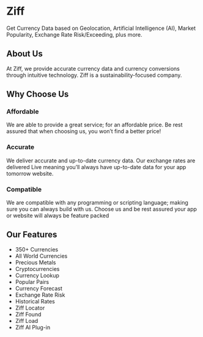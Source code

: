 # Ziff
Get Currency Data based on Geolocation, Artificial Intelligence (AI), Market Popularity, Exchange Rate Risk/Exceeding, plus more.

## About Us
At Ziff, we provide accurate currency data and currency conversions through intuitive technology. Ziff is a sustainability-focused company.

## Why Choose Us
### Affordable
We are able to provide a great service; for an affordable price. Be rest assured that when choosing us, you won’t find a better price!

### Accurate
We deliver accurate and up-to-date currency data. Our exchange rates are delivered Live meaning you’ll always have up-to-date data for your app tomorrow website.

### Compatible
We are compatible with any programming or scripting language; making sure you can always build with us. Choose us and be rest assured your app or website will always be feature packed

## Our Features
* 350+ Currencies
* All World Currencies
* Precious Metals
* Cryptocurrencies
* Currency Lookup
* Popular Pairs
* Currency Forecast
* Exchange Rate Risk
* Historical Rates
* Ziff Locator
* Ziff Found
* Ziff Load
* Ziff AI Plug-in